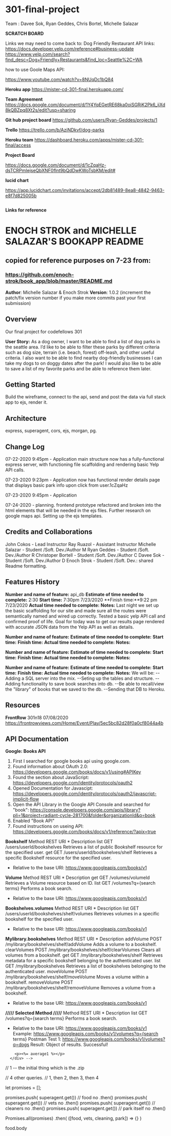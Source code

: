 # 301-final-project
Team :  Davee Sok, Ryan Geddes, Chris Bortel, Michelle Salazar

**SCRATCH BOARD**

Links we may need to come back to:
Dog Friendly Restaurant API links:
https://docs.developer.yelp.com/reference#business-update
https://www.yelp.com/search?find_desc=Dog+Friendly+Restaurants&find_loc=Seattle%2C+WA

how to use Goole Maps API:

https://www.youtube.com/watch?v=8NUqDc1bQ84


**Heroku app**
https://mister-cd-301-final.herokuapp.com/

**Team Agreement**
https://docs.google.com/document/d/1Y4YqEGetRE68ka0oiSGRjK2Pk6_ijXd8kQBZpq8Xt2s/edit?usp=sharing

**Git hub project board**
https://github.com/users/Ryan-Geddes/projects/1

**Trello** 
https://trello.com/b/AziNDkvf/dog-parks

**Heroku team**
https://dashboard.heroku.com/apps/mister-cd-301-final/access

**Project Board**

https://docs.google.com/document/d/1cZqaHz-dsTCRPmIejseQbXNF0flnt9bQdDwKWoTsbKM/edit#

**lucid chart**

https://app.lucidchart.com/invitations/accept/2db81489-8ea8-4842-9463-e8f7d825005b

<img src=''>

**Links for reference**


# ENOCH STROK and MICHELLE SALAZAR'S BOOKAPP README 
## copied for reference purposes on 7-23 from:
### https://github.com/enoch-strok/book_app/blob/master/README.md

**Author**: Michelle Salazar & Enoch Strok
**Version**: 1.0.2 (increment the patch/fix version number if you make more commits past your first submission)

## Overview
Our final project for codefellows 301 

**User Story:** As a dog owner, I want to be able to find a list of dog parks in the seattle area.  I’d like to be able to filter these parks by different criteria such as dog size, terrain (i.e. beach, forest) off-leash, and other useful criteria.  I also want to be able to find nearby dog-friendly businesses I can take my dogs to on doggy dates after the park!  I would also like to be able to save a list of my favorite parks and be able to reference them later.  

## Getting Started
Build the wireframe, connect to the api, send and post the data via full stack app to ejs, render it.

## Architecture
express, superagent, cors, ejs, morgan, pg.

## Change Log
07-22-2020 9:45pm - Application main structure now has a fully-functional express server, with functioning file scaffolding and rendering basic Yelp API calls.

07-23-2020 9:23pm - Application now has functional render details page that displays basic park info upon click from user.1cZqaHz


07-23-2020 9:45pm - Application 

07-24-2020 - planning. frontend prototype refactored and broken into the html elements that will be needed in the ejs files. Further research on google maps api. Setting up the ejs templates. 
## Credits and Collaborations
John Cokos - Lead Instructor
Ray Ruazol - Assistant Instructor
Michelle Salazar - Student /Soft. Dev./Author M
Ryan Geddes - Student /Soft. Dev./Author R
Christoper Bortell - Student /Soft. Dev./Author C
Davee Sok - Student /Soft. Dev./Author D
Enoch Strok - Student /Soft. Dev.: shared Readme formatting.


## Features History ##
**Number and name of feature:** api_db
**Estimate of time needed to complete:** 2:30
**Start time:** 7:30pm 7/23/2020
**Finish time:**9:22 pm 7/23/2020
**Actual time needed to complete:**
**Notes:** Last night we set up the basic scaffolding for our site and made sure all the routes were semantically named and wired up correctly.  Tested a basic yelp API call and confirmed proof of life.  Goal for today was to get our results page rendered with accurate JSON data from the Yelp API as well as details.

**Number and name of feature:** 
**Estimate of time needed to complete:** 
**Start time:** 
**Finish time:** 
**Actual time needed to complete:** 
**Notes:** 

**Number and name of feature:** 
**Estimate of time needed to complete:** 
**Start time:** 
**Finish time:**
**Actual time needed to complete:**
**Notes:** 

**Number and name of feature:** 
**Estimate of time needed to complete:** 
**Start time:** 
**Finish time:** 
**Actual time needed to complete:**
**Notes:** We will be: 
--Adding a SQL server into the mix.
--Seting up the tables and structure.
--Adding functionality to save book searches into db.
--Be able to recall/view the "library" of books that we saved to the db.
--Sending that DB to Heroku.



## Resources
**FrontRow** 
301n18
07/08/2020
https://frontrowviews.com/Home/Event/Play/5ec5bc82d28f0a0cf8044a4b



## API Documentation
**Google: Books API**
1. First I searched for google books api using google.com.
2. Found information about OAuth 2.0: https://developers.google.com/books/docs/v1/using#APIKey
3. Found the section about JavaScript: https://developers.google.com/identity/protocols/oauth2
4. Opened Documentation for Javascipt: https://developers.google.com/identity/protocols/oauth2/javascript-implicit-flow
5. Open the API Library in the Google API Console and searched for "book": https://console.developers.google.com/apis/library?pli=1&project=radiant-cycle-281700&folder&organizationId&q=book
6. Enabled "Book API"
7. Found instructions on useing API: https://developers.google.com/books/docs/v1/reference/?apix=true

**Bookshelf**
Method	        REST    URI *	                                    Description
list	        GET     /users/userId/bookshelves	                Retrieves a list of public Bookshelf resource for the specified user.
get	            GET     /users/userId/bookshelves/shelf	            Retrieves a specific Bookshelf resource for the specified user.
* Relative to the base URI: https://www.googleapis.com/books/v1

**Volume**
Method	        REST    URI *	                                    Description
get	            GET     /volumes/volumeId	                        Retrieves a Volume resource based on ID.
list	        GET     /volumes?q={search terms}	                Performs a book search.
* Relative to the base URI: https://www.googleapis.com/books/v1

**Bookshelves.volumes**
Method	        REST    URI *	                                    Description
list	        GET     /users/userId/bookshelves/shelf/volumes	Retrieves volumes in a specific bookshelf for the specified user.
* Relative to the base URI: https://www.googleapis.com/books/v1

**Mylibrary.bookshelves**
Method	        REST    URI *	                                    Description
addVolume	    POST    /mylibrary/bookshelves/shelf/addVolume	    Adds a volume to a bookshelf.
clearVolumes	POST    /mylibrary/bookshelves/shelf/clearVolumes	Clears all volumes from a bookshelf.
get	            GET     /mylibrary/bookshelves/shelf	            Retrieves metadata for a specific bookshelf belonging to the authenticated user.
list	        GET     /mylibrary/bookshelves	                    Retrieves a list of bookshelves belonging to the authenticated user.
moveVolume	    POST    /mylibrary/bookshelves/shelf/moveVolume	    Moves a volume within a bookshelf.
removeVolume	POST    /mylibrary/bookshelves/shelf/removeVolume	Removes a volume from a bookshelf.
* Relative to the base URI: https://www.googleapis.com/books/v1

**///// Selected Method /////**
Method	        REST    URI *	                                    Description
list	        GET     /volumes?q={search terms}	                Performs a book search.
* Relative to the base URI: https://www.googleapis.com/books/v1
Example: https://www.googleapis.com/books/v1/volumes?q={search terms}
Postman Test 1: https://www.googleapis.com/books/v1/volumes?q=dogs
Result: Object of results. Successful!



<!-- details ratings

    <div>
        <p><%= ratings.total_ratings %></p>
        <!-- <p><%= ratings.total_votes %></p> -->
        <p><%= average1 %></p>
      </div> -->



// 1 -- the initial thing which is the .zip

// 4 other queries. 
  // 1, then 2, then 3, then 4

let promises = [];

promises.push( superagent.get()) // food no .then()
promises.push( superagent.get()) // vets no .then()
promises.push( superagent.get()) // cleaners no .then()
promises.push( superagent.get()) // park itself no .then()


Promises.all(promises)
  .then( ([food, vets, cleaning, park]) => {} ) 


food.body   
        